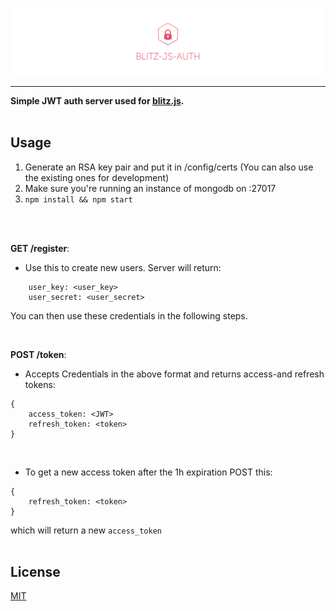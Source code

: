 [![blitz.js Authentication Server](/banner.png)](https://github.com/nexus-devs)

- - - -
**Simple JWT auth server used for [blitz.js](https://github.com/nexus-devs/blitz.js).**<br><br>

## Usage
1. Generate an RSA key pair and put it in /config/certs (You can also use the existing ones for development)
2. Make sure you're running an instance of mongodb on :27017
3. `npm install && npm start`
<br>
<br>

**GET /register**:
- Use this to create new users. Server will return:
```
    user_key: <user_key>
    user_secret: <user_secret>
```
You can then use these credentials in the following steps.

<br>

**POST /token**:
- Accepts Credentials in the above format and returns access-and refresh tokens:
```
{
    access_token: <JWT>
    refresh_token: <token>
}
```
<br>

- To get a new access token after the 1h expiration POST this:
```
{
    refresh_token: <token>
}
```
which will return a new `access_token`
<br>
<br>

## License
[MIT](/LICENSE.md)
